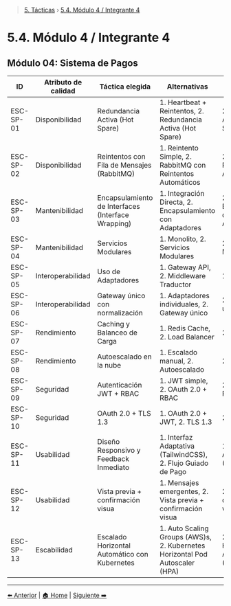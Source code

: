 > [5. Tácticas](../5.md) › [5.4. Módulo 4 / Integrante 4](5.4.md)

# 5.4. Módulo 4 / Integrante 4

## Módulo 04: Sistema de Pagos
| ID              | Atributo de calidad         | Táctica elegida                                                     | Alternativas    | Decisión         |
|-----------------|--------------------------|------------------------------------------------------------|------------------------------------------|-----------------------------------|
| ESC-SP-01 | Disponibilidad | Redundancia Activa (Hot Spare) | 1. Heartbeat + Reintentos, 2. Redundancia Activa (Hot Spare) | 2. Redundancia Activa (Hot Spare) |
| ESC-SP-02 | Disponibilidad | Reintentos con Fila de Mensajes (RabbitMQ) | 1. Reintento Simple, 2. RabbitMQ con Reintentos Automáticos | 2. RabbitMQ con Reintentos Automáticos |
| ESC-SP-03 | Mantenibilidad | Encapsulamiento de Interfaces (Interface Wrapping) | 1. Integración Directa, 2. Encapsulamiento con Adaptadores | 2. Encapsulamiento con Adaptadores | 
| ESC-SP-04 | Mantenibilidad | Servicios Modulares | 1. Monolito, 2. Servicios Modulares | 2. Servicios Modulares |
| ESC-SP-05 | Interoperabilidad | Uso de Adaptadores | 1. Gateway API, 2. Middleware Traductor | 1. Gateway API |
| ESC-SP-06 | Interoperabilidad | Gateway único con normalización | 1. Adaptadores individuales, 2. Gateway único | 2. Gateway único | 
| ESC-SP-07 | Rendimiento | Caching y Balanceo de Carga | 1. Redis Cache, 2. Load Balancer | 2. Load Balancer |
| ESC-SP-08 | Rendimiento | Autoescalado en la nube | 1. Escalado manual, 2. Autoescalado | 2. Autoescalado |
| ESC-SP-09 | Seguridad | Autenticación JWT + RBAC | 1. JWT simple, 2. OAuth 2.0 + RBAC | 2. OAuth 2.0 + RBAC |
| ESC-SP-10 | Seguridad | OAuth 2.0 + TLS 1.3 | 1. OAuth 2.0 + JWT, 2. TLS 1.3 | 2. TLS 1.3 |
| ESC-SP-11 | Usabilidad | Diseño Responsivo y Feedback Inmediato | 1. Interfaz Adaptativa (TailwindCSS), 2. Flujo Guiado de Pago | 1. Interfaz Adaptativa (TailwindCSS) |
| ESC-SP-12 | Usabilidad | Vista previa + confirmación visua | 1. Mensajes emergentes, 2. Vista previa + confirmación visua | 2. Vista previa + confirmación visua |
| ESC-SP-13 | Escabilidad | Escalado Horizontal Automático con Kubernetes | 1. Auto Scaling Groups (AWS)s, 2. Kubernetes Horizontal Pod Autoscaler (HPA) | 2. Kubernetes Horizontal Pod Autoscaler (HPA) |

---

[⬅️ Anterior](../5.3/5.3.md) | [🏠 Home](../../README.md) | [Siguiente ➡️](../5.5/5.5.md)